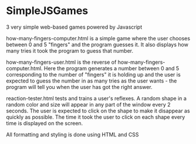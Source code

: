 # SimpleJSGames
3 very simple web-based games powered by Javascript

how-many-fingers-computer.html is a simple game where the user chooses between 0 and 5 "fingers" and the program guesses it. It also displays how many tries it took the program to guess that number.

how-many-fingers-user.html is the reverse of how-many-fingers-computer.html. Here the program generates a number between 0 and 5 corresponding to the number of "fingers" it is holding up and the user is expected to guess the number in as many tries as the user wants - the program will tell you when the user has got the right answer.

reaction-tester.html tests and trains a user's reflexes. A random shape in a random color and size will appear in any part of the window every 2 seconds. The user is expected to click on the shape to make it disappear as quickly as possible. The time it took the user to click on each shape every time is displayed on the screen.

All formatting and styling is done using HTML and CSS
